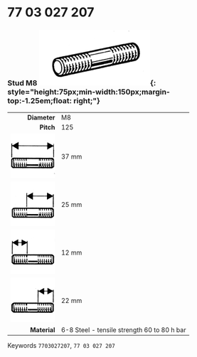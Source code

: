 # 77 03 027 207

### Stud M8 ![](../assets/images/parts/stud.png){: style="height:75px;min-width:150px;margin-top:-1.25em;float: right;"}

|   |   |
|---:|---|
**Diameter** | M8
**Pitch** | 125
![](../assets/images/stud_total.png) | 37 mm
![](../assets/images/stud_total_right.png) | 25 mm
![](../assets/images/stud_left.png) | 12 mm
![](../assets/images/stud_right.png) | 22 mm
**Material** | 6-8 Steel - tensile strength 60 to 80 h bar

Keywords `7703027207`, `77 03 027 207`
